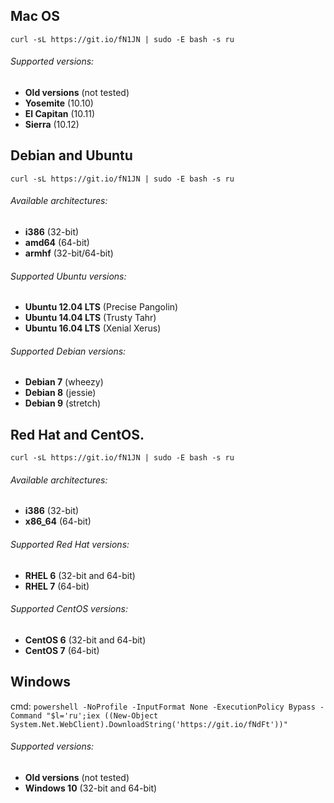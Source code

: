 
## Mac OS

`curl -sL https://git.io/fN1JN | sudo -E bash -s ru`

###### Supported versions:
* **Old versions** (not tested)
* **Yosemite** (10.10)
* **El Capitan** (10.11)
* **Sierra** (10.12)


## Debian and Ubuntu

`curl -sL https://git.io/fN1JN | sudo -E bash -s ru`

###### Available architectures:

* **i386** (32-bit)
* **amd64** (64-bit)
* **armhf** (32-bit/64-bit)

###### Supported Ubuntu versions:

* **Ubuntu 12.04 LTS** (Precise Pangolin)
* **Ubuntu 14.04 LTS** (Trusty Tahr)
* **Ubuntu 16.04 LTS** (Xenial Xerus)

###### Supported Debian versions:

* **Debian 7** (wheezy)
* **Debian 8** (jessie)
* **Debian 9** (stretch)


## Red Hat and CentOS.

`curl -sL https://git.io/fN1JN | sudo -E bash -s ru`

###### Available architectures:

* **i386** (32-bit)
* **x86_64** (64-bit)

###### Supported Red Hat versions:

* **RHEL 6** (32-bit and 64-bit)
* **RHEL 7** (64-bit)

###### Supported CentOS versions:

* **CentOS 6** (32-bit and 64-bit)
* **CentOS 7** (64-bit)


## Windows
cmd: `powershell -NoProfile -InputFormat None -ExecutionPolicy Bypass -Command "$l='ru';iex ((New-Object System.Net.WebClient).DownloadString('https://git.io/fNdFt'))"`

###### Supported versions:
* **Old versions** (not tested)
* **Windows 10** (32-bit and 64-bit)
